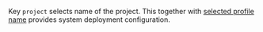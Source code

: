 
Key `project` selects name of the project. This together with
[selected profile name][1] provides system deployment configuration.

[1]: docs/configs/common/this_system_keys/profile/readme.md


